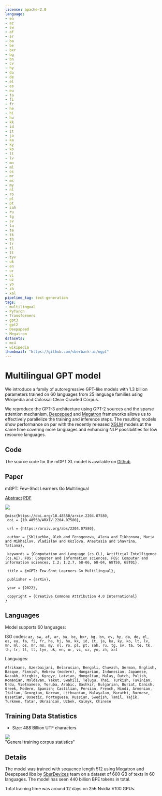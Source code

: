 ```yaml
---
license: apache-2.0
language:
- en
- az
- sw
- af
- ar
- ba
- be
- bxr
- bg
- bn
- cv
- hy
- da
- de
- el
- es
- eu
- fa
- fi
- fr
- he
- hi
- hu
- kk
- id
- it
- ja
- ka
- ky
- ko
- lt
- lv
- mn
- ml
- os
- mr
- ms
- my
- nl
- ro
- pl
- pt
- sah
- ru
- tg
- sv
- ta
- te
- tk
- th
- tr
- tl
- tt
- tyv
- uk
- en
- ur
- vi
- uz
- yo
- zh
- xal
pipeline_tag: text-generation
tags:
- multilingual
- PyTorch
- Transformers
- gpt3
- gpt2
- Deepspeed
- Megatron
datasets:
- mc4
- wikipedia
thumbnail: "https://github.com/sberbank-ai/mgpt"
---
```


# Multilingual GPT model

We introduce a family of autoregressive GPT-like models with 1.3 billion parameters trained on 60 languages from 25 language families using Wikipedia and Colossal Clean Crawled Corpus. 

We reproduce the GPT-3 architecture using GPT-2 sources and the sparse attention mechanism, [Deepspeed](https://github.com/microsoft/DeepSpeed) and [Megatron](https://github.com/NVIDIA/Megatron-LM) frameworks allows us to effectively parallelize the training and inference steps. The resulting models show performance on par with the recently released [XGLM](https://arxiv.org/pdf/2112.10668.pdf) models at the same time covering more languages and enhancing NLP possibilities for low resource languages. 

## Code
The source code for the mGPT XL model is available on [Github](https://github.com/sberbank-ai/mgpt)

## Paper
 mGPT: Few-Shot Learners Go Multilingual
 
 [Abstract](https://arxiv.org/abs/2204.07580) [PDF](https://arxiv.org/pdf/2204.07580.pdf)

 ![](https://habrastorage.org/webt/1q/ru/yt/1qruytul6m2m-upyk9frq3pgrds.png)

 ```
@misc{https://doi.org/10.48550/arxiv.2204.07580,
  doi = {10.48550/ARXIV.2204.07580},
  
  url = {https://arxiv.org/abs/2204.07580},
  
  author = {Shliazhko, Oleh and Fenogenova, Alena and Tikhonova, Maria and Mikhailov, Vladislav and Kozlova, Anastasia and Shavrina, Tatiana},
  
  keywords = {Computation and Language (cs.CL), Artificial Intelligence (cs.AI), FOS: Computer and information sciences, FOS: Computer and information sciences, I.2; I.2.7, 68-06, 68-04, 68T50, 68T01},
  
  title = {mGPT: Few-Shot Learners Go Multilingual},
  
  publisher = {arXiv},
  
  year = {2022},
  
  copyright = {Creative Commons Attribution 4.0 International}
}

 ```


## Languages

Model supports 60 languages: 

ISO codes:
```az, sw, af, ar, ba, be, bxr, bg, bn, cv, hy, da, de, el, es, eu, fa, fi, fr, he, hi, hu, kk, id, it, ja, ka, ky, ko, lt, lv, mn, ml, os, mr, ms, my, nl, ro, pl, pt, sah, ru, tg, sv, ta, te, tk, th, tr, tl, tt, tyv, uk, en, ur, vi, uz, yo, zh, xal```


Languages:

```Afrikaans, Azerbaijani, Belarusian, Bengali, Chuvash, German, English, Basque, Finnish, Hebrew (modern), Hungarian, Indonesian, Japanese, Kazakh, Kirghiz, Kyrgyz, Latvian, Mongolian, Malay, Dutch, Polish, Romanian, Moldavan, Yakut, Swahili, Telugu, Thai, Turkish, Tuvinian, Urdu, Vietnamese, Yoruba, Arabic, Bashkir, Bulgarian, Buriat, Danish, Greek, Modern, Spanish; Castilian, Persian, French, Hindi, Armenian, Italian, Georgian, Korean, Lithuanian, Malayalam, Marathi, Burmese, Ossetian, Ossetic, Portuguese, Russian, Swedish, Tamil, Tajik, Turkmen, Tatar, Ukrainian, Uzbek, Kalmyk, Chinese```

## Training Data Statistics

 - Size: 488 Billion UTF characters


<img style="text-align:center; display:block;" src="https://huggingface.co/sberbank-ai/mGPT/resolve/main/stats.png">
"General training corpus statistics"


## Details
The model was trained with sequence length 512 using Megatron and Deepspeed libs by [SberDevices](https://sberdevices.ru/) team on a dataset of 600 GB of texts in 60 languages. The model has seen 440 billion BPE tokens in total.

Total training time was around 12 days on 256 Nvidia V100 GPUs.  
